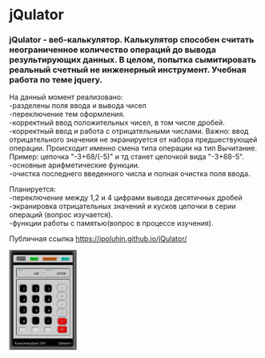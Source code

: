 # jQulator

<h3>jQulator - веб-калькулятор. Калькулятор способен считать неограниченное количество операций до вывода результирующих данных. В целом, попытка сымитировать реальный счетный не инженерный инструмент. Учебная работа по теме jquery.</h3>

На данный момент реализовано:
<br>-разделены поля ввода и вывода чисел
<br>-переключение тем оформления.
<br>-корректный ввод положительных чисел, в том числе дробей.
<br>-корректный ввод и работа с отрицательными числами. Важно: ввод отрицательного значения не экранируется от набора предшествующей операции. Происходит именно смена типа операции на тип Вычитание. Пример: цепочка "-3+68/(-5)" и тд станет цепочкой вида "-3+68-5".
<br>-основные арифметические функции.
<br>-очистка последнего введенного числа и полная очистка поля ввода.

Планируется:
<br>-переключение между 1,2 и 4 цифрами вывода десятичных дробей
<br>-экранировка отрицательных значений и кусков цепочки в серии операций (вопрос изучается).
<br>-функции работы с памятью(вопрос в процессе изучения).

Публичная ссылка <https://ipoluhin.github.io/jQulator/></span>

<a href="https://ipoluhin.github.io/jQulator/"><img src="./img/theme_in_out1.png" alt="jqulator-img" /></a><br>
